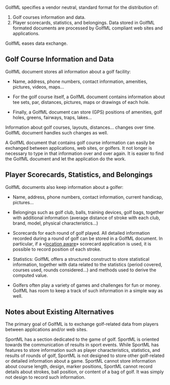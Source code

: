 GolfML specifies a vendor neutral, standard format for the distribution of:
  1. Golf courses information and data.
  1. Player scorecards, statistics, and belongings.
Data stored in GolfML formated documents are processed by GolfML compliant web sites and applications.

GolfML eases data exchange.

## Golf Course Information and Data ##

GolfML document stores all information about a golf facility:

  * Name, address, phone numbers, contact information, amenities, pictures, videos, maps…

  * For the golf course itself, a GolfML document contains information about tee sets, par, distances, pictures, maps or drawings of each hole.

  * Finally, a GolfML document can store (GPS) positions of amenities, golf holes, greens, fairways, traps, lakes...

Information about golf courses, layouts, distances... changes over time. GolfML document handles such changes  as well.

A GolfML document that contains golf course information can easily be exchanged between applications, web sites, or golfers. It not longer is necessary to type in that information over and over again. It is easier to find the GolfML document and let the application do the work.

## Player Scorecards, Statistics, and Belongings ##

GolfML documents also keep information about a golfer:

  * Name, address, phone numbers, contact information, current handicap, pictures…

  * Belongings such as golf club, balls, training devices, golf bags, together with additional information (average distance of stroke with each club, brand, model, physical characteristics...)

  * Scorecards for each round of golf played. All detailed information recorded during a round of golf can be stored in a GolfML document. In particular, if a «[location aware](http://en.wikipedia.org/wiki/Location_awareness)» scorecard application is used, it is possible to record position of each stroke.

  * Statistics: GolfML offers a structured construct to store statistical information, together with data related to the statistics (period covered, courses used, rounds considered...) and methods used to derive the computed value.

  * Golfers often play a variety of games and challenges for fun or money. GolfML has room to keep a track of such information in a simple way as well.


## Notes about Existing Alternatives ##

The primary goal of GolfML is to exchange golf-related data from players between applications and/or web sites.

SportML has a section dedicated to the game of golf. SportML is oriented towards the communication of results in sport events. While SportML has features to store information such as player characteristics, statistics, and results of rounds of golf, SportML is not designed to store other golf-related or detailed information about a game. SportML cannot store information about course length, design, marker positions, SportML cannot record details about strokes, ball position, or content of a bag of golf. It was simply not design to record such information.